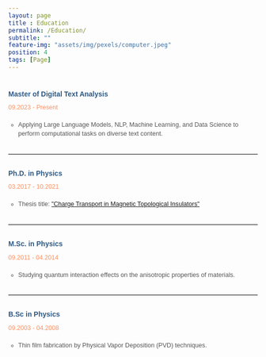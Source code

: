 ```yaml
--- 
layout: page
title : Education
permalink: /Education/
subtitle: "" 
feature-img: "assets/img/pexels/computer.jpeg"
position: 4
tags: [Page]
---
```

  <style>
  <style>
  body {
    margin: 0;
    padding: 10px;
    background-color: #e0e3dc;
    background-image: url('assets/img/header/education.jpg');
    background-repeat: no-repeat;
    background-position: center center;
    background-size: cover;
  }

    
  .education-section {
    max-width: 900px;
    margin: 0 auto; /* Center align the section */
    padding: 10px 0; /* Add vertical spacing */
    font-family: 'Avenir Next LT Pro', sans-serif;
    border-bottom: none; /* Removes the border */
    box-shadow: none;   
  }
    div.education-section {
    border-bottom: none !important; /* Ensures removal of border */
    box-shadow: none !important;   /* Ensures removal of shadows */
}

div.education-section::after,
div.education-section::before {
    content: none !important; /* Removes pseudo-elements */
}

  .course-title {
    font-weight: bold;
    color: rgba(46, 89, 132, 1); /* Royal Blue */
    font-size: 1em;
    margin-left: 0px; /* Increase space below title */
    margin-bottom: 6px;
  }

  .course-details {
    font-size: .9em; /* Clear and readable size */
    font-weight: normal;
    color: rgba(250, 144, 98, 1); /* One color for the date */
    margin-left: 0px;
    margin-bottom: 20px; /* Add space below details */
  }

  .course-description {
    margin-top: 15px; /* Space between title and description */
    margin-left: 0px;
  }

  .course-description ul {
    margin: 0;
    padding-left: 20px; /* Slight indentation for bullets */
    list-style-type: circle; /* Use circle bullets */
  }

  .course-description ul li {
    margin-bottom: 8px; /* Increase spacing between bullet points */
    font-size: 0.9em; /* Readable size */
    color: #555; /* Slightly lighter gray for description text */
    line-height: 1.4;
  }

  hr {
    border: 0;
    border-top: 1px solid #ddd;
    margin: 30px 0; /* Add more space between sections */
  }
</style>

<div class="education-section">
  <div class="education-content">
    <p class="course-title">
      Master of Digital Text Analysis
    </p>
    <p class="course-details">09.2023 - Present</p>
    <div class="course-description">
      <ul>
        <li>Applying Large Language Models, NLP, Machine Learning, and Data Science to perform computational tasks on diverse text content.</li>
      </ul>
    </div>
  </div>

  <hr>

  <div class="education-content">
    <p class="course-title">
      Ph.D. in Physics
    </p>
    <p class="course-details">03.2017 - 10.2021</p>
    <div class="course-description">
      <ul>
        <li>Thesis title: <a href="https://repository.uantwerpen.be/docstore/d:irua:8696" style="color: lapislazuli;">"Charge Transport in Magnetic Topological Insulators"</a></li>
      </ul>
    </div>
  </div>

  <hr>

  <div class="education-content">
    <p class="course-title">
      M.Sc. in Physics
    </p>
    <p class="course-details">09.2011 - 04.2014</p>
    <div class="course-description">
      <ul>
        <li>Studying quantum interaction effects on the anisotropic properties of materials.</li>
      </ul>
    </div>
  </div>

  <hr>

  <div class="education-content">
    <p class="course-title">
      B.Sc in Physics
    </p>
    <p class="course-details">09.2003 - 04.2008</p>
    <div class="course-description">
      <ul>
        <li>Thin film fabrication by Physical Vapor Deposition (PVD) techniques.</li>
      </ul>
    </div>
  </div>
</div>

